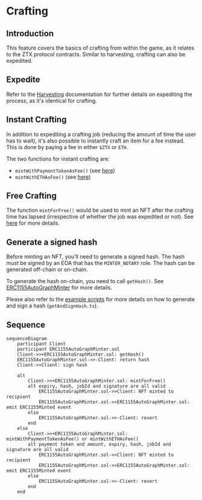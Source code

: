 # Crafting

## Introduction
This feature covers the basics of crafting from within the game, as it relates to the ZTX protocol contracts. Similar to harvesting, crafting can also be expedited.

## Expedite
Refer to the [Harvesting](./Harvesting.md) documentation for further details on expediting the process, as it's identical for crafting.

## Instant Crafting
In addition to expediting a crafting job (reducing the amount of time the user has to wait), it's also possible to instantly craft an item for a fee instead. This is done by paying a fee in either `$ZTX` or `ETH`.

The two functions for instant crafting are:

- `mintWithPaymentTokenAsFee()` (see [here](../contracts/nfts/ERC1155AutoGraphMinter.md#mintWithPaymentTokenAsFee))
- `mintWithETHAsFee()` (see [here](../contracts/nfts/ERC1155AutoGraphMinter.md#mintWithETHAsFee))

## Free Crafting
The function `mintForFree()` would be used to mint an NFT after the crafting time has lapsed (irrespective of whether the job was expedited or not). See [here](../contracts/nfts/ERC1155AutoGraphMinter.md#mintForFree) for more details.

## Generate a signed hash
Before minting an NFT, you'll need to generate a signed hash. The hash must be signed by an EOA that has the `MINTER_NOTARY` role. The hash can be generated off-chain or on-chain. 

To generate the hash on-chain, you need to call `getHash()`. See [ERC1155AutoGraphMinter](../contracts/nfts/ERC1155AutoGraphMinter.md#getHash) for more details.

Please also refer to the [example scripts](../../script/utils/nfts) for more details on how to generate and sign a hash (`getAndSignHash.ts`).

## Sequence
```mermaid
sequenceDiagram
    participant Client
    participant ERC1155AutoGraphMinter.sol
    Client->>+ERC1155AutoGraphMinter.sol: getHash()
    ERC1155AutoGraphMinter.sol->>-Client: return hash
    Client->>Client: sign hash
    
    alt
        Client->>+ERC1155AutoGraphMinter.sol: mintForFree()
        alt expiry, hash, jobId and signature are all valid
            ERC1155AutoGraphMinter.sol->>Client: NFT minted to recipient
            ERC1155AutoGraphMinter.sol->>ERC1155AutoGraphMinter.sol: emit ERC1155Minted event
        else
            ERC1155AutoGraphMinter.sol->>-Client: revert
        end
    else
        Client->>+ERC1155AutoGraphMinter.sol: mintWithPaymentTokenAsFee() or mintWithETHAsFee()
        alt payment token and amount, expiry, hash, jobId and signature are all valid
            ERC1155AutoGraphMinter.sol->>Client: NFT minted to recipient
            ERC1155AutoGraphMinter.sol->>ERC1155AutoGraphMinter.sol: emit ERC1155Minted event
        else
            ERC1155AutoGraphMinter.sol->>-Client: revert
        end
    end
```

